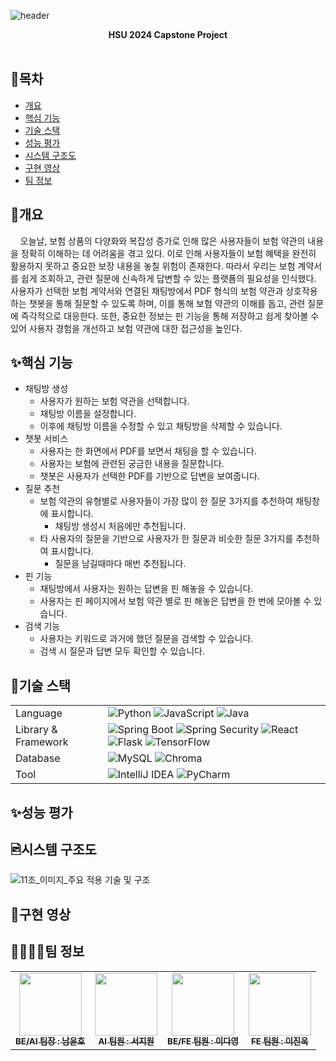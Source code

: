 ![header](https://capsule-render.vercel.app/api?type=waving&height=450&text=무엇이든%20물어보험&fontSize=50&%20&desc=PDF%20기반%20보험약관%20AI%20챗봇%20웹%20서비스&color=auto)
<br>
<div align="center">
  <b>HSU 2024 Capstone Project</b>
</div>
<br>

## 📌목차
* [개요](#개요)
* [핵심 기능](#핵심-기능)
* [기술 스택](#기술-스택)
* [성능 평가](#성능-평가)
* [시스템 구조도](#시스템-구조도)
* [구현 영상](#구현-영상)
* [팀 정보](#팀-정보)
## 📍개요
&nbsp;&nbsp;&nbsp;
오늘날, 보험 상품의 다양화와 복잡성 증가로 인해 많은 사용자들이 보험 약관의 내용을 정확히 이해하는 데 어려움을 겪고 있다. 이로 인해 사용자들이 보험 혜택을 완전히 활용하지 못하고 중요한 보장 내용을 놓칠 위험이 존재한다. 따라서 우리는 보험 계약서를 쉽게 조회하고, 관련 질문에 신속하게 답변할 수 있는 플랫폼의 필요성을 인식했다. 사용자가 선택한 보험 계약서와 연결된 채팅방에서 PDF 형식의 보험 약관과 상호작용하는 챗봇을 통해 질문할 수 있도록 하며, 이를 통해 보험 약관의 이해를 돕고, 관련 질문에 즉각적으로 대응한다. 또한, 중요한 정보는 핀 기능을 통해 저장하고 쉽게 찾아볼 수 있어 사용자 경험을 개선하고 보험 약관에 대한 접근성을 높인다.
## ✨핵심 기능
* 채팅방 생성
  * 사용자가 원하는 보험 약관을 선택합니다.
  * 채팅방 이름을 설정합니다.
  * 이후에 채팅방 이름을 수정할 수 있고 채팅방을 삭제할 수 있습니다.
* 챗봇 서비스
  * 사용자는 한 화면에서 PDF를 보면서 채팅을 할 수 있습니다.
  * 사용자는 보험에 관련된 궁금한 내용을 질문합니다.
  * 챗봇은 사용자가 선택한 PDF를 기반으로 답변을 보여줍니다.
* 질문 추천
  * 보험 약관의 유형별로 사용자들이 가장 많이 한 질문 3가지를 추천하여 채팅창에 표시합니다.
    * 채팅방 생성시 처음에만 추천됩니다.
  * 타 사용자의 질문을 기반으로 사용자가 한 질문과 비슷한 질문 3가지를 추천하여 표시합니다.
    * 질문을 남길때마다 매번 추천됩니다.
* 핀 기능
  * 채팅방에서 사용자는 원하는 답변을 핀 해놓을 수 있습니다.
  * 사용자는 핀 페이지에서 보험 약관 별로 핀 해놓은 답변을 한 번에 모아볼 수 있습니다.
* 검색 기능
  * 사용자는 키워드로 과거에 했던 질문을 검색할 수 있습니다.
  * 검색 시 질문과 답변 모두 확인할 수 있습니다.
## 📌기술 스택
<table>
  <tbody>
    <tr>
      <td>Language</td>
      <td>
        <img alt="Python" src ="https://img.shields.io/badge/Python-3776AB.svg?&style=for-the-badge&logo=Python&logoColor=white"/>
        <img alt="JavaScript" src ="https://img.shields.io/badge/JavaScript-F7DF1E.svg?&style=for-the-badge&logo=JavaScript&logoColor=black"/>
        <img alt="Java" src ="https://img.shields.io/badge/Java-1E8CBE.svg?&style=for-the-badge&logo=Java&logoColor=white"/>
      </td>
    </tr>
    <tr>
      <td>Library & Framework</td>
      <td>
        <img alt="Spring Boot" src ="https://img.shields.io/badge/Spring Boot-6DB33F.svg?&style=for-the-badge&logo=Spring Boot&logoColor=white"/>
        <img alt="Spring Security" src ="https://img.shields.io/badge/Spring Security-6DB33F.svg?&style=for-the-badge&logo=Spring Security&logoColor=white"/>
        <img alt="React" src ="https://img.shields.io/badge/React-61DAFB.svg?&style=for-the-badge&logo=React&logoColor=black"/>
        <img alt="Flask" src ="https://img.shields.io/badge/Flask-000000.svg?&style=for-the-badge&logo=Flask&logoColor=white"/>
        <img alt="TensorFlow" src ="https://img.shields.io/badge/TensorFlow-FF6F00.svg?&style=for-the-badge&logo=TensorFlow&logoColor=white"/>
      </td>
    </tr>
    <tr>
      <td>Database</td>
      <td>
        <img alt="MySQL" src ="https://img.shields.io/badge/MySQL-4479A1.svg?&style=for-the-badge&logo=MySQL&logoColor=white"/>
        <img alt="Chroma" src ="https://img.shields.io/badge/Chroma-FC521F.svg?&style=for-the-badge&logo=Chroma&logoColor=white"/>
      </td>
    </tr>
    <tr>
      <td>Tool</td>
      <td>
        <img alt="IntelliJ IDEA" src ="https://img.shields.io/badge/IntelliJ IDEA-000000.svg?&style=for-the-badge&logo=IntelliJ IDEA&logoColor=white"/>
        <img alt="PyCharm" src ="https://img.shields.io/badge/PyCharm-000000.svg?&style=for-the-badge&logo=PyCharm&logoColor=white"/>
      </td>
    </tr>
  </tbody>
</table>

## ✨성능 평가

## 🖻시스템 구조도
![11조_이미지_주요 적용 기술 및 구조](https://github.com/yunh0/CapstoneDesign/assets/114940378/0426c4c9-a48a-41b5-9f26-5ad16c6375c0)

## 📸구현 영상
## 👩‍👩‍👧‍👦팀 정보
<table>
  <tbody>
    <tr>
      <td align="center"><a href="https://github.com/yunh0"><img src="https://github.com/yunh0/CapstoneDesign/assets/114940378/1c1f7176-71c5-4ade-8f75-ef13f88141fb" width="100px;" alt=""/><br /><sub><b>BE/AI 팀장 : 남윤호 </b></sub></a><br /></td>
      <td align="center"><a href="https://github.com/jiiwons"><img src="https://github.com/yunh0/CapstoneDesign/assets/114940378/3d1cae53-a032-4674-9360-48226f0ba1a8" width="100px;" alt=""/><br /><sub><b>AI 팀원 : 서지원 </b></sub></a><br /></td>
      <td align="center"><a href="https://github.com/twoallzero"><img src="https://github.com/yunh0/CapstoneDesign/assets/114940378/7dbac6bd-153f-42e7-9392-ea8cf749fc18" width="100px;" alt=""/><br /><sub><b>BE/FE 팀원 : 이다영 </b></sub></a><br /></td>
      <td align="center"><a href="https://github.com/qnfRhczkfltmak12"><img src="https://github.com/yunh0/CapstoneDesign/assets/114940378/c9d05c28-5d41-4094-9851-c306d2ac6aa6" width="100px;" alt=""/><br /><sub><b>FE 팀원 : 이진욱 </b></sub></a><br /></td>
     <tr/>
  </tbody>
</table>
